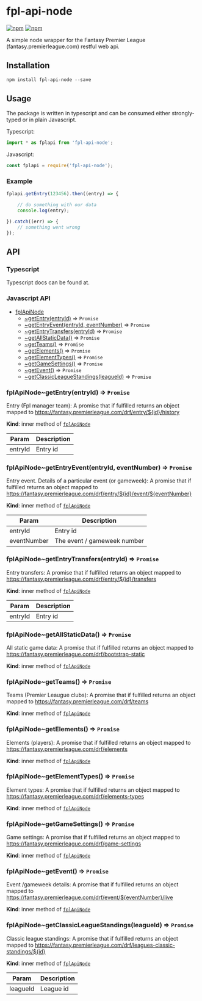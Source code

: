# fpl-api-node

[![npm](https://img.shields.io/npm/v/fpl-api-node.svg)](https://www.npmjs.com/package/fpl-api-node)
[![npm](https://img.shields.io/apm/l/vim-mode.svg)]()

A simple node wrapper for the Fantasy Premier League (fantasy.premierleague.com) restful web api.

## Installation
```js
npm install fpl-api-node --save
```

## Usage
The package is written in typescript and can be consumed either strongly-typed or in plain Javascript.

Typescript:
```js
import * as fplapi from 'fpl-api-node';
```

Javascript:

```js
const fplapi = require('fpl-api-node');
```

### Example

```js
fplapi.getEntry(123456).then((entry) => {

    // do something with our data
    console.log(entry);

}).catch((err) => {
    // something went wrong
});
```

## API

### Typescript

Typescript docs can be found at. 

### Javascript API

<a name="module_fplApiNode"></a>

* [fplApiNode](#module_fplApiNode)
    * [~getEntry(entryId)](#module_fplApiNode..getEntry) ⇒ <code>Promise</code>
    * [~getEntryEvent(entryId, eventNumber)](#module_fplApiNode..getEntryEvent) ⇒ <code>Promise</code>
    * [~getEntryTransfers(entryId)](#module_fplApiNode..getEntryTransfers) ⇒ <code>Promise</code>
    * [~getAllStaticData()](#module_fplApiNode..getAllStaticData) ⇒ <code>Promise</code>
    * [~getTeams()](#module_fplApiNode..getTeams) ⇒ <code>Promise</code>
    * [~getElements()](#module_fplApiNode..getElements) ⇒ <code>Promise</code>
    * [~getElementTypes()](#module_fplApiNode..getElementTypes) ⇒ <code>Promise</code>
    * [~getGameSettings()](#module_fplApiNode..getGameSettings) ⇒ <code>Promise</code>
    * [~getEvent()](#module_fplApiNode..getEvent) ⇒ <code>Promise</code>
    * [~getClassicLeagueStandings(leagueId)](#module_fplApiNode..getClassicLeagueStandings) ⇒ <code>Promise</code>

<a name="module_fplApiNode..getEntry"></a>

### fplApiNode~getEntry(entryId) ⇒ <code>Promise</code>
Entry (Fpl manager team): A promise that if fulfilled returns an object mapped to https://fantasy.premierleague.com/drf/entry/${id}/history

**Kind**: inner method of <code>[fplApiNode](#module_fplApiNode)</code>

| Param | Description |
| --- | --- |
| entryId | Entry id |

<a name="module_fplApiNode..getEntryEvent"></a>

### fplApiNode~getEntryEvent(entryId, eventNumber) ⇒ <code>Promise</code>
Entry event. Details of a particular event (or gameweek): A promise that if fulfilled returns an object mapped to https://fantasy.premierleague.com/drf/entry/${id}/event/${eventNumber}

**Kind**: inner method of <code>[fplApiNode](#module_fplApiNode)</code>

| Param | Description |
| --- | --- |
| entryId | Entry id |
| eventNumber | The event / gameweek number |

<a name="module_fplApiNode..getEntryTransfers"></a>

### fplApiNode~getEntryTransfers(entryId) ⇒ <code>Promise</code>
Entry transfers: A promise that if fulfilled returns an object mapped to https://fantasy.premierleague.com/drf/entry/${id}/transfers

**Kind**: inner method of <code>[fplApiNode](#module_fplApiNode)</code>

| Param | Description |
| --- | --- |
| entryId | Entry id |

<a name="module_fplApiNode..getAllStaticData"></a>

### fplApiNode~getAllStaticData() ⇒ <code>Promise</code>
All static game data: A promise that if fulfilled returns an object mapped to https://fantasy.premierleague.com/drf/bootstrap-static

**Kind**: inner method of <code>[fplApiNode](#module_fplApiNode)</code>
<a name="module_fplApiNode..getTeams"></a>

### fplApiNode~getTeams() ⇒ <code>Promise</code>
Teams (Premier Leaugue clubs): A promise that if fulfilled returns an object mapped to https://fantasy.premierleague.com/drf/teams

**Kind**: inner method of <code>[fplApiNode](#module_fplApiNode)</code>
<a name="module_fplApiNode..getElements"></a>

### fplApiNode~getElements() ⇒ <code>Promise</code>
Elements (players): A promise that if fulfilled returns an object mapped to https://fantasy.premierleague.com/drf/elements

**Kind**: inner method of <code>[fplApiNode](#module_fplApiNode)</code>
<a name="module_fplApiNode..getElementTypes"></a>

### fplApiNode~getElementTypes() ⇒ <code>Promise</code>
Element types: A promise that if fulfilled returns an object mapped to https://fantasy.premierleague.com/drf/elements-types

**Kind**: inner method of <code>[fplApiNode](#module_fplApiNode)</code>
<a name="module_fplApiNode..getGameSettings"></a>

### fplApiNode~getGameSettings() ⇒ <code>Promise</code>
Game settings: A promise that if fulfilled returns an object mapped to https://fantasy.premierleague.com/drf/game-settings

**Kind**: inner method of <code>[fplApiNode](#module_fplApiNode)</code>
<a name="module_fplApiNode..getEvent"></a>

### fplApiNode~getEvent() ⇒ <code>Promise</code>
Event /gameweek details: A promise that if fulfilled returns an object mapped to https://fantasy.premierleague.com/drf/event/${eventNumber}/live

**Kind**: inner method of <code>[fplApiNode](#module_fplApiNode)</code>
<a name="module_fplApiNode..getClassicLeagueStandings"></a>

### fplApiNode~getClassicLeagueStandings(leagueId) ⇒ <code>Promise</code>
Classic league standings: A promise that if fulfilled returns an object mapped to https://fantasy.premierleague.com/drf/leagues-classic-standings/${id}

**Kind**: inner method of <code>[fplApiNode](#module_fplApiNode)</code>

| Param | Description |
| --- | --- |
| leagueId | League id |

